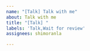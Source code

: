 ```yaml
---
name: "[Talk] Talk with me"
about: Talk with me
title: "[Talk] "
labels: 'Talk,Wait for review'
assignees: shimoranla

---
```


<!---在这里填写正文（请在发布时删除此行）--->
